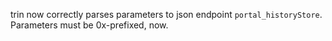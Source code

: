 trin now correctly parses parameters to json endpoint `portal_historyStore`. Parameters must be 0x-prefixed, now.
